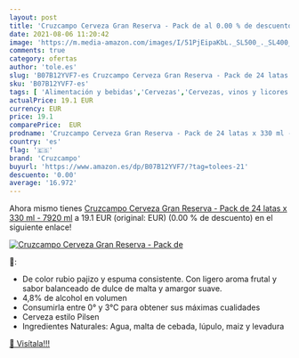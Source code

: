 ```yaml
---
layout: post
title: 'Cruzcampo Cerveza Gran Reserva - Pack de al 0.00 % de descuento'
date: 2021-08-06 11:20:42
image: 'https://m.media-amazon.com/images/I/51PjEipaKbL._SL500_._SL400_.jpg'
comments: true
category: ofertas
author: 'tole.es'
slug: 'B07B12YVF7-es Cruzcampo Cerveza Gran Reserva - Pack de 24 latas x 330 ml...'
sku: 'B07B12YVF7-es'
tags: [ 'Alimentación y bebidas','Cervezas','Cervezas, vinos y licores','Cestas regalo y regalos gourmet','cerveza','cruzcampo', ]
actualPrice: 19.1 EUR
currency: EUR
price: 19.1
comparePrice:  EUR
prodname: 'Cruzcampo Cerveza Gran Reserva - Pack de 24 latas x 330 ml - 7920 ml'
country: 'es'
flag: '🇪🇸'
brand: 'Cruzcampo'
buyurl: 'https://www.amazon.es/dp/B07B12YVF7/?tag=tolees-21'
descuento: '0.00'
average: '16.972'
---
```


Ahora mismo tienes [Cruzcampo Cerveza Gran Reserva - Pack de 24 latas x 330 ml - 7920 ml](https://www.amazon.es/dp/B07B12YVF7/?tag=tolees-21) a 19.1 EUR (original:  EUR) (0.00 %  de descuento) en el siguiente enlace!

[![Cruzcampo Cerveza Gran Reserva - Pack de](https://m.media-amazon.com/images/I/51PjEipaKbL._SL500_._SL400_.jpg)](https://www.amazon.es/dp/B07B12YVF7/?tag=tolees-21)

🔎:

- De color rubio pajizo y espuma consistente. Con ligero aroma frutal y sabor balanceado de dulce de malta y amargor suave.
- 4,8% de alcohol en volumen
- Consumirla entre 0° y 3°C para obtener sus máximas cualidades
- Cerveza estilo Pilsen
- Ingredientes Naturales: Agua, malta de cebada, lúpulo, maiz y levadura

[🛒 Visítala!!!](https://www.amazon.es/dp/B07B12YVF7/?tag=tolees-21)
